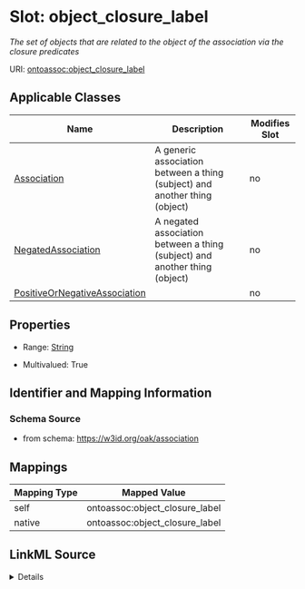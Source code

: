 

# Slot: object_closure_label


_The set of objects that are related to the object of the association via the closure predicates_





URI: [ontoassoc:object_closure_label](https://w3id.org/oak/association/object_closure_label)



<!-- no inheritance hierarchy -->





## Applicable Classes

| Name | Description | Modifies Slot |
| --- | --- | --- |
| [Association](Association.md) | A generic association between a thing (subject) and another thing (object) |  no  |
| [NegatedAssociation](NegatedAssociation.md) | A negated association between a thing (subject) and another thing (object) |  no  |
| [PositiveOrNegativeAssociation](PositiveOrNegativeAssociation.md) |  |  no  |







## Properties

* Range: [String](String.md)

* Multivalued: True





## Identifier and Mapping Information







### Schema Source


* from schema: https://w3id.org/oak/association




## Mappings

| Mapping Type | Mapped Value |
| ---  | ---  |
| self | ontoassoc:object_closure_label |
| native | ontoassoc:object_closure_label |




## LinkML Source

<details>
```yaml
name: object_closure_label
description: The set of objects that are related to the object of the association
  via the closure predicates
from_schema: https://w3id.org/oak/association
rank: 1000
alias: object_closure_label
domain_of:
- PositiveOrNegativeAssociation
range: string
multivalued: true

```
</details>